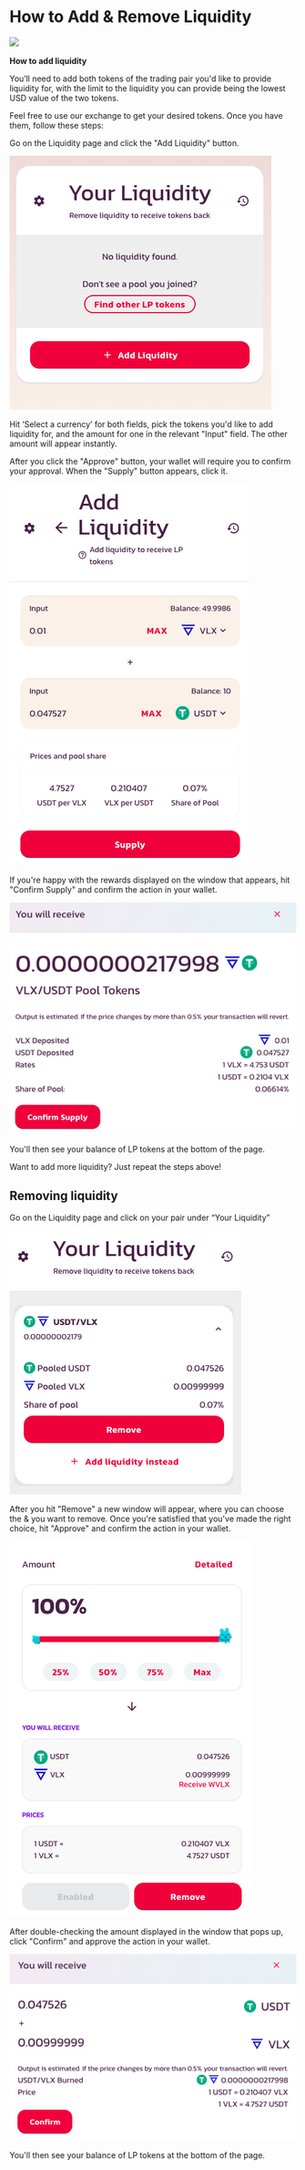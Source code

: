 # How to Add & Remove Liquidity

![](../../.gitbook/assets/docs-masthead-2-.png)

**How to add liquidity**

You’ll need to add both tokens of the trading pair you'd like to provide liquidity for, with the limit to the liquidity you can provide being the lowest USD value of the two tokens.

Feel free to use our exchange to get your desired tokens. Once you have them, follow these steps:

Go on the Liquidity page and click the "Add Liquidity" button.

![](../../.gitbook/assets/screenshot-2021-09-30-at-16.16.14.png)

Hit ‘Select a currency’ for both fields, pick the tokens you'd like to add liquidity for, and the amount for one in the relevant "Input" field. The other amount will appear instantly.

After you click the "Approve" button, your wallet will require you to confirm your approval. When the "Supply" button appears, click it.

![](../../.gitbook/assets/screenshot-2021-09-30-at-16.32.39.png)

If you're happy with the rewards displayed on the window that appears, hit "Confirm Supply" and confirm the action in your wallet.

![](../../.gitbook/assets/screenshot-2021-09-30-at-16.34.51.png)

You'll then see your balance of LP tokens at the bottom of the page.

Want to add more liquidity? Just repeat the steps above!

## **Removing liquidity**

Go on the Liquidity page and click on your pair under “Your Liquidity”

![](../../.gitbook/assets/screenshot-2021-09-30-at-16.36.57.png)

After you hit "Remove" a new window will appear, where you can choose the & you want to remove. Once you're satisfied that you've made the right choice, hit "Approve" and confirm the action in your wallet.

![](../../.gitbook/assets/screenshot-2021-09-30-at-16.39.41.png)

After double-checking the amount displayed in the window that pops up, click "Confirm" and approve the action in your wallet.

![](../../.gitbook/assets/screenshot-2021-09-30-at-16.44.41.png)

You'll then see your balance of LP tokens at the bottom of the page.



